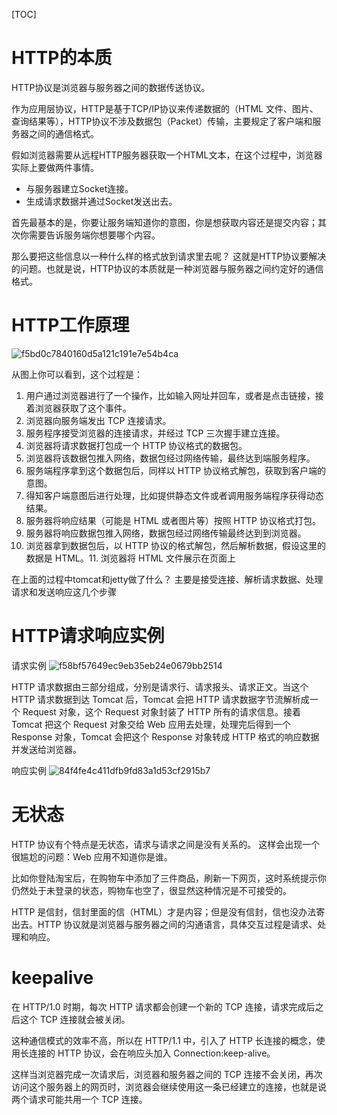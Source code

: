 [TOC]

# HTTP的本质
HTTP协议是浏览器与服务器之间的数据传送协议。

作为应用层协议，HTTP是基于TCP/IP协议来传递数据的（HTML 文件、图片、查询结果等），HTTP协议不涉及数据包（Packet）传输，主要规定了客户端和服务器之间的通信格式。

假如浏览器需要从远程HTTP服务器获取一个HTML文本，在这个过程中，浏览器实际上要做两件事情。
+ 与服务器建立Socket连接。
+ 生成请求数据并通过Socket发送出去。

首先最基本的是，你要让服务端知道你的意图，你是想获取内容还是提交内容；其次你需要告诉服务端你想要哪个内容。

那么要把这些信息以一种什么样的格式放到请求里去呢？
这就是HTTP协议要解决的问题。也就是说，HTTP协议的本质就是一种浏览器与服务器之间约定好的通信格式。

# HTTP工作原理
![f5bd0c7840160d5a121c191e7e54b4ca](https://gitee.com/caijingquan/imagebed/raw/master/1602319001_20200402201123268_1503184010.jpg)

从图上你可以看到，这个过程是：
1. 用户通过浏览器进行了一个操作，比如输入网址并回车，或者是点击链接，接着浏览器获取了这个事件。
2. 浏览器向服务端发出 TCP 连接请求。
3. 服务程序接受浏览器的连接请求，并经过 TCP 三次握手建立连接。
4. 浏览器将请求数据打包成一个 HTTP 协议格式的数据包。
5. 浏览器将该数据包推入网络，数据包经过网络传输，最终达到端服务程序。
6. 服务端程序拿到这个数据包后，同样以 HTTP 协议格式解包，获取到客户端的意图。
7. 得知客户端意图后进行处理，比如提供静态文件或者调用服务端程序获得动态结果。
8. 服务器将响应结果（可能是 HTML 或者图片等）按照 HTTP 协议格式打包。
9. 服务器将响应数据包推入网络，数据包经过网络传输最终达到到浏览器。
10. 浏览器拿到数据包后，以 HTTP 协议的格式解包，然后解析数据，假设这里的数据是 HTML。11. 浏览器将 HTML 文件展示在页面上

在上面的过程中tomcat和jetty做了什么？
主要是接受连接、解析请求数据、处理请求和发送响应这几个步骤

# HTTP请求响应实例
请求实例
![f58bf57649ec9eb35eb24e0679bb2514](https://gitee.com/caijingquan/imagebed/raw/master/1602319002_20200402201544756_1001422378.png)

HTTP 请求数据由三部分组成，分别是请求行、请求报头、请求正文。当这个 HTTP 请求数据到达 Tomcat 后，Tomcat 会把 HTTP 请求数据字节流解析成一个 Request 对象，这个 Request 对象封装了 HTTP 所有的请求信息。接着 Tomcat 把这个 Request 对象交给 Web 应用去处理，处理完后得到一个 Response 对象，Tomcat 会把这个 Response 对象转成 HTTP 格式的响应数据并发送给浏览器。

响应实例
![84f4fe4c411dfb9fd83a1d53cf2915b7](https://gitee.com/caijingquan/imagebed/raw/master/1602319003_20200402201737201_347474675.png)

# 无状态
HTTP 协议有个特点是无状态，请求与请求之间是没有关系的。
这样会出现一个很尴尬的问题：Web 应用不知道你是谁。

比如你登陆淘宝后，在购物车中添加了三件商品，刷新一下网页，这时系统提示你仍然处于未登录的状态，购物车也空了，很显然这种情况是不可接受的。


HTTP 是信封，信封里面的信（HTML）才是内容；但是没有信封，信也没办法寄出去。HTTP 协议就是浏览器与服务器之间的沟通语言，具体交互过程是请求、处理和响应。

# keepalive
在 HTTP/1.0 时期，每次 HTTP 请求都会创建一个新的 TCP 连接，请求完成后之后这个 TCP 连接就会被关闭。

这种通信模式的效率不高，所以在 HTTP/1.1 中，引入了 HTTP 长连接的概念，使用长连接的 HTTP 协议，会在响应头加入 Connection:keep-alive。

这样当浏览器完成一次请求后，浏览器和服务器之间的 TCP 连接不会关闭，再次访问这个服务器上的网页时，浏览器会继续使用这一条已经建立的连接，也就是说两个请求可能共用一个 TCP 连接。